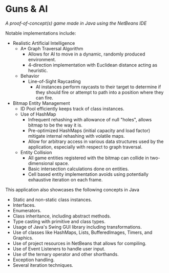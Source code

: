 # Guns & AI
*A proof-of-concept(s) game made in Java using the NetBeans IDE*


Notable implementations include:

- Realistic Artificial Intelligence
  - A* Graph Traversal Algorithm
    - Allows for AI to move in a dynamic, randomly produced environment.
    - 4-direction implementation with Euclidean distance acting as heuristic.
  - Behavior
    - Line-of-Sight Raycasting
      - AI instances perform raycasts to their target to determine if they should fire or attempt to path into a position where they can fire.
- Bitmap Entity Management
  - ID Pool efficiently keeps track of class instances.
  - Use of HashMap
    - Infrequent rehashing with allowance of null "holes", allows bitmap to be the way it is.
    - Pre-optimized HashMaps (initial capacity and load factor) mitigate internal rehashing with volatile maps.
    - Allow for arbitrary access in various data structures used by the application, especially with respect to graph traversal.
  - Entity Collision
    - All game entities registered with the bitmap can collide in two-dimensional space.
    - Basic intersection calculations done on entities.
    - Cell based entity implementation avoids using potentially exhaustive iteration on each frame.
 
  
This application also showcases the following concepts in Java
  - Static and non-static class instances.
  - Interfaces.
  - Enumerators.
  - Class inheritance, including abstract methods.
  - Type casting with primitive and class types.
  - Usage of Java's Swing GUI library including transformations.
  - Use of classes like HashMaps, Lists, BufferedImages, Timers, and Graphics.
  - Use of project resources in NetBeans that allows for compiling.
  - Use of Event Listeners to handle user input.
  - Use of the ternary operator and other shorthands.
  - Exception handling.
  - Several iteration techniques.

